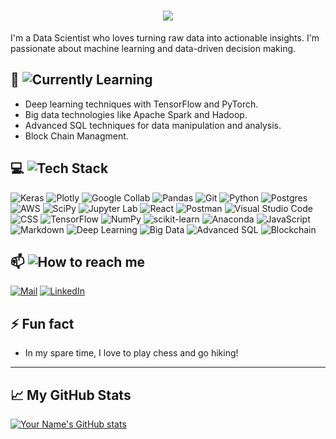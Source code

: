 <h1 align="center">
    <img src="https://readme-typing-svg.herokuapp.com/?font=Righteous&size=35&center=true&vCenter=true&width=700&height=70&duration=4000&lines=Hi+There!+👋;+I'm+Nir+Taube!;" />
</h1>

I'm a Data Scientist who loves turning raw data into actionable insights. I'm passionate about machine learning and data-driven decision making.

## 🌱 ![Currently Learning](https://img.shields.io/badge/Currently%20Learning-ff69b4?style=flat&logoColor=white&color=red)


- Deep learning techniques with TensorFlow and PyTorch.
- Big data technologies like Apache Spark and Hadoop.
- Advanced SQL techniques for data manipulation and analysis.
- Block Chain Managment.

## 💻 ![Tech Stack](https://img.shields.io/badge/Tech%20Stack-Languages%20-blue?style=flat&logoColor=white&color=007EC6)


![Keras](https://img.shields.io/badge/KERAS-%23D00000.svg?style=for-the-badge&logo=Keras&logoColor=white)
![Plotly](https://img.shields.io/badge/PLOTLY-%233F4F75.svg?style=for-the-badge&logo=plotly&logoColor=white)
![Google Collab](https://img.shields.io/badge/Google_Colab-ffa500.svg?style=for-the-badge&logo=Google-Colab&logoColor=white)
![Pandas](https://img.shields.io/badge/PANDAS-%23150458.svg?style=for-the-badge&logo=pandas&logoColor=white)
![Git](https://img.shields.io/badge/Git-F05032.svg?style=for-the-badge&logo=git&logoColor=white&color=FF6600)
![Python](https://img.shields.io/badge/PYTHON-3670A0?style=for-the-badge&logo=python&logoColor=ffdd54)
![Postgres](https://img.shields.io/badge/PostgreSQL-%23316192.svg?style=for-the-badge&logo=postgresql&logoColor=white)
![AWS](https://img.shields.io/badge/AMAZON_WEB_SERVICES-LAMBDA,LEX,SAGEMAKER,S3-%23FF9900.svg?style=for-the-badge&logo=amazon-aws&logoColor=white)
![SciPy](https://img.shields.io/badge/SCIPY-%230C55A5.svg?style=for-the-badge&logo=scipy&logoColor=%white)
![Jupyter Lab](https://img.shields.io/badge/Jupyter_Lab-FAA41A.svg?style=for-the-badge&logo=jupyter&logoColor=white&color=E5A24B)
![React](https://img.shields.io/badge/React-61DAFB.svg?style=for-the-badge&logo=react&logoColor=white&color=0A192F)
![Postman](https://img.shields.io/badge/POSTMAN-FF6C37?style=for-the-badge&logo=postman&logoColor=white)
![Visual Studio Code](https://img.shields.io/badge/VISUAL%20STUDIO%20CODE-%23007ACC.svg?style=for-the-badge&logo=visual-studio-code&logoColor=white)
![CSS](https://img.shields.io/badge/CSS-lightblue.svg?logo=css3&style=for-the-badge)
![TensorFlow](https://img.shields.io/badge/TENSORFLOW-%23FF6F00.svg?style=for-the-badge&logo=TensorFlow&logoColor=white)
![NumPy](https://img.shields.io/badge/NUMPY-%23013243.svg?style=for-the-badge&logo=numpy&logoColor=white)
![scikit-learn](https://img.shields.io/badge/SCIKIT--LEARN-%23F7931E.svg?style=for-the-badge&logo=scikit-learn&logoColor=white)
![Anaconda](https://img.shields.io/badge/ANACONDA-%2344A833.svg?style=for-the-badge&logo=anaconda&logoColor=white)
![JavaScript](https://img.shields.io/badge/JAVASCRIPT-%23323330.svg?style=for-the-badge&logo=javascript&logoColor=%23F7DF1E)
![Markdown](https://img.shields.io/badge/MARKDOWN-%23000000.svg?style=for-the-badge&logo=markdown&logoColor=white)
![Deep Learning](https://img.shields.io/badge/Deep%20Learning-TensorFlow%20%7C%20PyTorch-orange?style=flat&logoColor=white&color=orange)
![Big Data](https://img.shields.io/badge/Big%20Data-Apache%20Spark%20%7C%20Hadoop-326CE5?style=flat&logoColor=white&color=326CE5)
![Advanced SQL](https://img.shields.io/badge/Advanced%20SQL-Data%20Manipulation%20%7C%20Analysis-FF8C00?style=flat&logoColor=white&color=FF8C00)
![Blockchain](https://img.shields.io/badge/Blockchain-Management-29B6F6?style=flat&logoColor=white&color=29B6F6)


## 📫 ![How to reach me](https://img.shields.io/badge/How%20to%20reach%20me-Contact%20Me-blue?style=flat&logoColor=white&color=blue)


[![Mail](https://img.shields.io/badge/Gmail-minhasmunqiz@gmail.com-lightred.svg?style=for-the-badge&logo=gmail&logoColor=white&color=black)](mailto:nirt96@gmail.com)
[![LinkedIn](https://img.shields.io/badge/LinkedIn-%230077B5.svg?style=for-the-badge&logo=linkedin&logoColor=white)](https://www.linkedin.com/in/nir-taube/)


## ⚡ Fun fact

- In my spare time, I love to play chess and go hiking!

---

## 📈 My GitHub Stats

[![Your Name's GitHub stats](https://github-readme-stats.vercel.app/api?username=Nirtaube)](https://github.com/Nirtaube/github-readme-stats)

